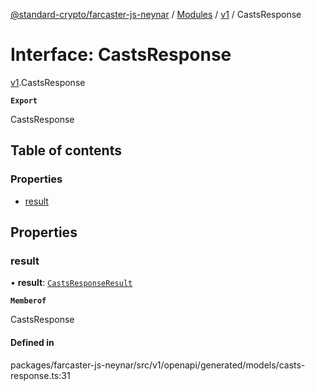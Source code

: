 [@standard-crypto/farcaster-js-neynar](../README.md) / [Modules](../modules.md) / [v1](../modules/v1.md) / CastsResponse

# Interface: CastsResponse

[v1](../modules/v1.md).CastsResponse

**`Export`**

CastsResponse

## Table of contents

### Properties

- [result](v1.CastsResponse.md#result)

## Properties

### result

• **result**: [`CastsResponseResult`](v1.CastsResponseResult.md)

**`Memberof`**

CastsResponse

#### Defined in

packages/farcaster-js-neynar/src/v1/openapi/generated/models/casts-response.ts:31
